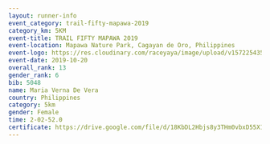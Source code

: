 ```yaml
---
layout: runner-info 
event_category: trail-fifty-mapawa-2019 
category_km: 5KM 
event-title: TRAIL FIFTY MAPAWA 2019  
event-location: Mapawa Nature Park, Cagayan de Oro, Philippines 
event-logo: https://res.cloudinary.com/raceyaya/image/upload/v1572254355/logo/trail-fifty-mapawa_fizjmb.jpg 
event-date: 2019-10-20 
overall_rank: 13
gender_rank: 6
bib: 5048
name: Maria Verna De Vera
country: Philippines
category: 5km
gender: Female
time: 2-02-52.0
certificate: https://drive.google.com/file/d/18KbDL2Hbjs8y3THm0vbxD55X1jFq27uq/view?usp=sharing
---
```

